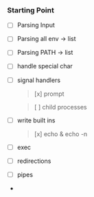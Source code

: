 ### Starting Point
- [ ] Parsing Input
- [ ] Parsing all env -> list
- [ ] Parsing PATH -> list
- [ ] handle special char
- [ ] signal handlers
   >  [x] prompt 

   >  [ ] child processes
- [ ] write built ins
   >  [x] echo & echo -n
- [ ] exec
- [ ] redirections
- [ ] pipes
- 
